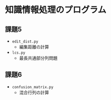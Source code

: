 # 知識情報処理のプログラム

## 課題5

- `edit_dist.py`
  - 編集距離の計算
- `lcs.py`
  - 最長共通部分列問題

## 課題6

- `confusion_matrix.py`
  - 混合行列の計算
